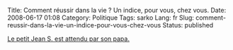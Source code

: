 Title: Comment réussir dans la vie ? Un indice, pour vous, chez vous.
Date: 2008-06-17 01:08
Category: Politique
Tags: sarko
Lang: fr
Slug: comment-reussir-dans-la-vie-un-indice-pour-vous-chez-vous
Status: published

[Le petit Jean S. est attendu par son papa.](http://www.arretsurimages.net/vite.php?id=864)
